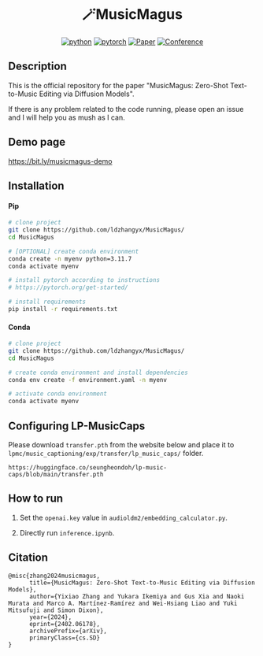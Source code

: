
<div align="center">

# 🪄MusicMagus

[![python](https://img.shields.io/badge/-Python_3.1+-blue?logo=python&logoColor=white)](https://github.com/pre-commit/pre-commit)
[![pytorch](https://img.shields.io/badge/PyTorch_2.0+-ee4c2c?logo=pytorch&logoColor=white)](https://pytorch.org/get-started/locally/)
[![Paper](http://img.shields.io/badge/paper-arxiv.2402.06178-B31B1B.svg)](https://www.nature.com/articles/nature14539)
[![Conference](http://img.shields.io/badge/IJCAI-2024-4b44ce.svg)](https://papers.nips.cc/paper/2020)

</div>

## Description

This is the official repository for the paper "MusicMagus: Zero-Shot Text-to-Music Editing via Diffusion Models".

If there is any problem related to the code running, please open an issue and I will help you as mush as I can.

## Demo page

https://bit.ly/musicmagus-demo

## Installation

#### Pip

```bash
# clone project
git clone https://github.com/ldzhangyx/MusicMagus/
cd MusicMagus

# [OPTIONAL] create conda environment
conda create -n myenv python=3.11.7
conda activate myenv

# install pytorch according to instructions
# https://pytorch.org/get-started/

# install requirements
pip install -r requirements.txt
```

#### Conda

```bash
# clone project
git clone https://github.com/ldzhangyx/MusicMagus/
cd MusicMagus

# create conda environment and install dependencies
conda env create -f environment.yaml -n myenv

# activate conda environment
conda activate myenv
```

## Configuring LP-MusicCaps

Please download `transfer.pth` from the website below and place it to `lpmc/music_captioning/exp/transfer/lp_music_caps/` folder.

```
https://huggingface.co/seungheondoh/lp-music-caps/blob/main/transfer.pth
```

## How to run

1. Set the `openai.key` value in `audioldm2/embedding_calculator.py`.

2. Directly run `inference.ipynb`.

## Citation

```
@misc{zhang2024musicmagus,
      title={MusicMagus: Zero-Shot Text-to-Music Editing via Diffusion Models}, 
      author={Yixiao Zhang and Yukara Ikemiya and Gus Xia and Naoki Murata and Marco A. Martínez-Ramírez and Wei-Hsiang Liao and Yuki Mitsufuji and Simon Dixon},
      year={2024},
      eprint={2402.06178},
      archivePrefix={arXiv},
      primaryClass={cs.SD}
}
```
